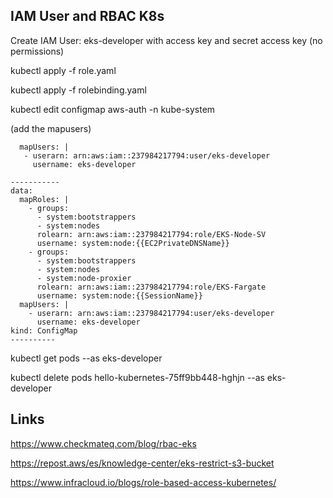 
## IAM User and RBAC K8s

 Create IAM User: eks-developer with access key and secret access key (no permissions)

 kubectl apply -f role.yaml

 kubectl apply -f rolebinding.yaml

 kubectl edit configmap aws-auth -n kube-system

 (add the mapusers)
 ```
   mapUsers: |
    - userarn: arn:aws:iam::237984217794:user/eks-developer
      username: eks-developer
  ```

```
-----------
data:
  mapRoles: |
    - groups:
      - system:bootstrappers
      - system:nodes
      rolearn: arn:aws:iam::237984217794:role/EKS-Node-SV
      username: system:node:{{EC2PrivateDNSName}}
    - groups:
      - system:bootstrappers
      - system:nodes
      - system:node-proxier
      rolearn: arn:aws:iam::237984217794:role/EKS-Fargate
      username: system:node:{{SessionName}}
  mapUsers: |
    - userarn: arn:aws:iam::237984217794:user/eks-developer
      username: eks-developer
kind: ConfigMap
----------
```

kubectl get pods --as eks-developer

kubectl delete  pods hello-kubernetes-75ff9bb448-hghjn --as eks-developer  

## Links
https://www.checkmateq.com/blog/rbac-eks

https://repost.aws/es/knowledge-center/eks-restrict-s3-bucket

https://www.infracloud.io/blogs/role-based-access-kubernetes/


